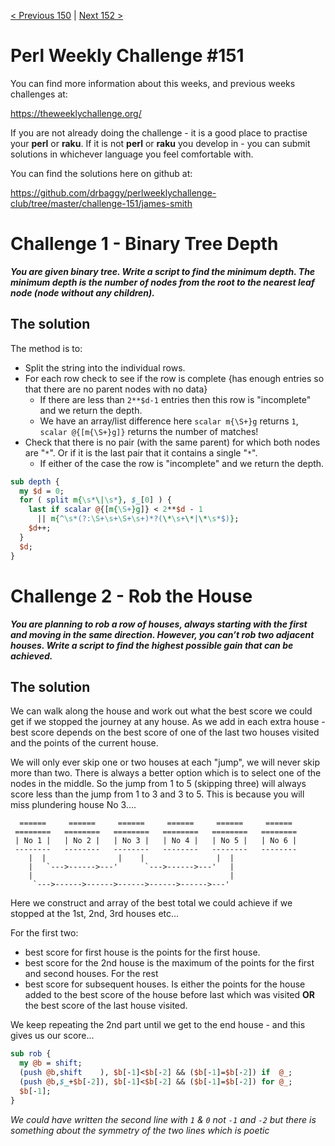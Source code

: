 [< Previous 150](https://github.com/drbaggy/perlweeklychallenge-club/tree/master/challenge-150/james-smith) |
[Next 152 >](https://github.com/drbaggy/perlweeklychallenge-club/tree/master/challenge-152/james-smith)
# Perl Weekly Challenge #151

You can find more information about this weeks, and previous weeks challenges at:

  https://theweeklychallenge.org/

If you are not already doing the challenge - it is a good place to practise your
**perl** or **raku**. If it is not **perl** or **raku** you develop in - you can
submit solutions in whichever language you feel comfortable with.

You can find the solutions here on github at:

https://github.com/drbaggy/perlweeklychallenge-club/tree/master/challenge-151/james-smith

# Challenge 1 - Binary Tree Depth

***You are given binary tree. Write a script to find the minimum depth. The minimum depth is the number of nodes from the root to the nearest leaf node (node without any children).***

## The solution

The method is to:
 * Split the string into the individual rows.
 * For each row check to see if the row is complete {has enough entries so that there are no parent nodes with no data}
   * If there are less than `2**$d-1` entries then this row is "incomplete" and we return the depth.
   * We have an array/list difference here `scalar m{\S+}g` returns `1`, `scalar @{[m{\S+}g]}` returns the number of matches!
 * Check that there is no pair (with the same parent) for which both nodes are "`*`". Or if it is the last pair that it
   contains a single "`*`".
   * If either of the case the row is "incomplete" and we return the depth.

```perl
sub depth {
  my $d = 0;
  for ( split m{\s*\|\s*}, $_[0] ) {
    last if scalar @{[m{\S+}g]} < 2**$d - 1
      || m{^\s*(?:\S+\s+\S+\s+)*?(\*\s+\*|\*\s*$)};
    $d++;
  }
  $d;
}
```

# Challenge 2 - Rob the House

***You are planning to rob a row of houses, always starting with the first and moving in the same direction. However, you can’t rob two adjacent houses. Write a script to find the highest possible gain that can be achieved.***

## The solution

We can walk along the house and work out what the best score we could get if we stopped the journey at any house. As we add in each extra house - best score depends on the best score of one of the last two houses visited and the points of the current house.

We will only ever skip one or two houses at each "jump", we will never skip more than two. There is always a better option which is to select one of the nodes in the middle. So the jump from 1 to 5 (skipping three) will always score less than the jump from 1 to 3 and 3 to 5. This is because you will miss plundering house No 3....

```
  ======     ======     ======     ======     ======     ======
 ========   ========   ========   ========   ========   ======== 
 | No 1 |   | No 2 |   | No 3 |   | No 4 |   | No 5 |   | No 6 | 
 --------   --------   --------   --------   --------   --------
    |  |                |    |                |  |
    |   `--->------>---'      `--->------>---'   |
    |                                            |
     `--->------>------>------>------>------>---'
```

Here we construct and array of the best total we could achieve if we stopped at the 1st, 2nd, 3rd houses etc...

For the first two:
  * best score for first house is the points for the first house.
  * best score for the 2nd house is the maximum of the points for the first and second houses.
For the rest
  * best score for subsequent houses. Is either the points for the house added to the best score of the house before last which was visited **OR** the best score of the last house visited.

We keep repeating the 2nd part until we get to the end house - and this gives us our score...

```perl
sub rob {
  my @b = shift;
  (push @b,shift    ), $b[-1]<$b[-2] && ($b[-1]=$b[-2]) if  @_;
  (push @b,$_+$b[-2]), $b[-1]<$b[-2] && ($b[-1]=$b[-2]) for @_;
  $b[-1];
}
```

*We could have written the second line with `1` & `0` not `-1` and `-2` but there is something about the symmetry of the two lines which is poetic*
